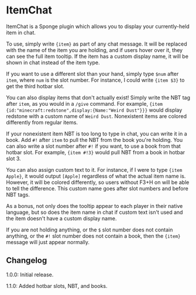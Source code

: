 # ItemChat

ItemChat is a Sponge plugin which allows you to display your
currently-held item in chat.

To use, simply write `{item}` as part of any chat message.
It will be replaced with the name of the item you are
holding, and if users hover over it, they can see the full
item tooltip. If the item has a custom display name, it will
be shown in chat instead of the item type.

If you want to use a different slot than your hand, simply
type `$num` after `item`, where `num` is the slot number.
For instance, I could write `{item $3}` to get the third
hotbar slot.

You can also display items that don't actually exist! Simply
write the NBT tag after `item`, as you would in a `/give`
command. For example, 
`{item {id:"minecraft:redstone",display:{Name:"Weird Dust"}}}`
would display redstone with a custom name of `Weird Dust`.
Nonexistent items are colored differently from regular items.

If your nonexistent item NBT is too long to type in chat, you
can write it in a book. Add `#!` after `item` to pull the NBT
from the book you're holding. You can also write a slot
number after `#!` if you want, to use a book from that hotbar
slot. For example, `{item #!3}` would pull NBT from a book in
hotbar slot 3.

You can also assign custom text to it. For instance, if I
were to type `{item Apple}`, it would output `[Apple]`
regardless of what the actual item name is. However, it will
be colored differently, so users without F3+H on will be able
to tell the difference. This custom name goes after slot
numbers and before NBT tags.

As a bonus, not only does the tooltip appear to each player
in their native language, but so does the item name in chat
if custom text isn't used and the item doesn't have a custom
display name.

If you are not holding anything, or the `$` slot number does
not contain anything, or the `#!` slot number does not
contain a book, then the `{item}` message will just appear
normally.

## Changelog

1.0.0: Initial release.

1.1.0: Added hotbar slots, NBT, and books.